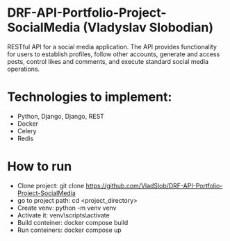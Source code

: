 # DRF-API-Portfolio-Project-SocialMedia (Vladyslav Slobodian)

RESTful API for a social media application. The API provides functionality for users to establish profiles, follow other accounts, generate and access posts, control likes and comments, and execute standard social media operations.

# Technologies to implement:
- Python, Django, Django, REST
- Docker
- Celery
- Redis

# How to run
- Clone project: git clone https://github.com/VladSlob/DRF-API-Portfolio-Project-SocialMedia
- go to project path: cd <project_directory>
- Create venv: python -m venv venv
- Activate it: venv\scripts\activate
- Build conteiner: docker compose build
- Run conteiners: docker compose up
